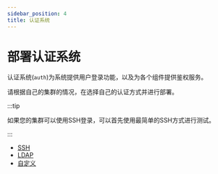 ```yaml
---
sidebar_position: 4
title: 认证系统
---
```


# 部署认证系统

认证系统(`auth`)为系统提供用户登录功能，以及为各个组件提供鉴权服务。

请根据自己的集群的情况，在选择自己的认证方式并进行部署。
  
:::tip

如果您的集群可以使用SSH登录，可以首先使用最简单的SSH方式进行测试。

:::

- [SSH](../auth/ssh.md)
- [LDAP](../auth/ldap.md)
- [自定义](../auth/custom.md)